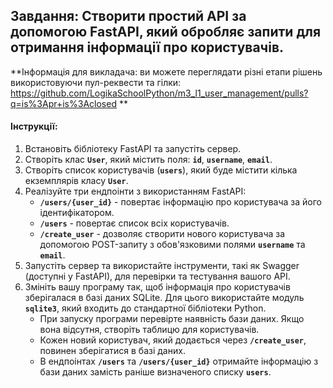 ## **Завдання: Створити простий API за допомогою FastAPI, який обробляє запити для отримання інформації про користувачів.**

**Інформація для викладача: ви можете переглядати різні етапи рішень використовуючи пул-реквести та гілки: https://github.com/LogikaSchoolPython/m3_l1_user_management/pulls?q=is%3Apr+is%3Aclosed **


#### Інструкції:

1. Встановіть бібліотеку FastAPI та запустіть сервер.
2. Створіть клас **`User`**, який містить поля: **`id`**, **`username`**, **`email`**.
3. Створіть список користувачів (**`users`**), який буде містити кілька екземплярів класу **`User`**.
4. Реалізуйте три ендпоінти з використанням FastAPI:
    - **`/users/{user_id}`** - повертає інформацію про користувача за його ідентифікатором.
    - **`/users`** - повертає список всіх користувачів.
    - **`/create_user`** - дозволяє створити нового користувача за допомогою POST-запиту з обов'язковими полями **`username`** та **`email`**.
5. Запустіть сервер та використайте інструменти, такі як Swagger (доступні у FastAPI), для перевірки та тестування вашого API.
6. Змініть вашу програму так, щоб інформація про користувачів зберігалася в базі даних SQLite. Для цього використайте модуль **`sqlite3`**, який входить до стандартної бібліотеки Python.
    - При запуску програми перевірте наявність бази даних. Якщо вона відсутня, створіть таблицю для користувачів.
    - Кожен новий користувач, який додається через **`/create_user`**, повинен зберігатися в базі даних.
    - В ендпоінтах **`/users`** та **`/users/{user_id}`** отримайте інформацію з бази даних замість раніше визначеного списку **`users`**.
